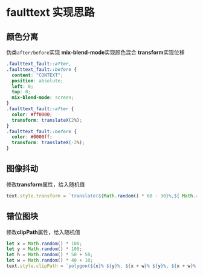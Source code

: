# faulttext 实现思路

## 颜色分离

伪类`after/before`实现
**mix-blend-mode**实现颜色混合
**transform**实现位移

```css
.faulttext_fault::after,
.faulttext_fault::before {
  content: "CONTEXT";
  position: absolute;
  left: 0;
  top: 0;
  mix-blend-mode: screen;
}
.faulttext_fault::after {
  color: #ff0000;
  transform: translateX(2%);
}
.faulttext_fault::before {
  color: #0000ff;
  transform: translateX(-2%);
}
```

## 图像抖动

修改**transform**属性，给入随机值

```js
text.style.transform = `translate(${Math.random() * 60 - 30}%,${ Math.random() * 60 - 30 }%)`;
```

## 错位图块

修改**clipPath**属性，给入随机值

```js
let x = Math.random() * 100;
let y = Math.random() * 100;
let h = Math.random() * 50 + 50;
let w = Math.random() * 40 + 10;
text.style.clipPath = `polygon(${x}% ${y}%, ${x + w}% ${y}%, ${x + w}% ${ y + h }%, ${x}% ${y + h}%)`;
```
